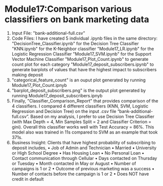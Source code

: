 # Module17:Comparison various classifiers on bank marketing data
1. Input File: "bank-additional-full.csv"
2. Code Files: I have created 5 individual .ipynb files in the same directory:
   "DecisionTree_Classifier.ipynb" for the Decision Tree Classifier
   "KNN.ipynb" for the K-Neighbor classifier
   "Module17_LR.ipynb" for the Logistic Regression Classifier
   "Module17_SVM.ipynb" for the Support Vector Machine Classifier
   "Module17_Plot_Count.ipynb" to generate count plot for each category
   "Module17_deposit_subscribers.ipynb" to generate barplots of values that have the highest impact to subscribers making deposit
4. "categorical_feature_count" is an ouput plot generated by running Module17_Plot_Count.ipnyb
5. "barplot_deposit_subscribers.png" is the output plot generated by running Module17_deposit_subscribers.ipnyb
6. Finally, "Classifier_Comparison_Report" that provides comparison of the 4 classifiers. I compared 4 different classifiers (KNN, SVM, Logistic Regression and Decision Tree) on the input .csv file “bank-additional-full.csv”. Based on my analysis, I prefer to use Decision Tree Classifier (with Max Depth = 4, Min Samples Split = 2 and Classifier Criterion = gini). Overall this classifier works well with Test Accuracy = 86%. This model also was trained in 11s compared to SVM as an example that took 371s.
7. Business Insight: Clients that have highest probability of subscribing to deposit includes,
•	Job of Admin and Technician
•	Married
•	University or High School Degree
•	Has Housing Loan
•	No Personal Loan
•	Contact communication through Cellular
•	Days contacted on Thursday or Tuesday
•	Month contacted in May or August
•	Number of campaigns is 1 or 2
•	Outcome of previous marketing was a success
•	Number of contacts before the campaign is 1 or 2
•	Does NOT have credit in default

   


